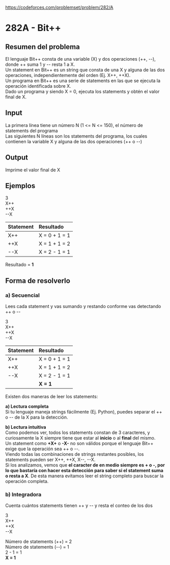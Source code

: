 https://codeforces.com/problemset/problem/282/A

# 282A - Bit++

## Resumen del problema
El lenguaje Bit++ consta de una variable (X) y dos operaciones (++, --), donde ++ suma 1 y -- resta 1 a X. \
Un statement en Bit++ es un string que consta de una X y alguna de las dos operaciones, independientemente del orden (Ej. X++, ++X). \
Un programa en Bit++ es una serie de statements en las que se ejecuta la operación identificada sobre X. \
Dado un programa y siendo X = 0, ejecuta los statements y obtén el valor final de X.

## Input
La primera línea tiene un número N (1 <= N <= 150), el número de statements del programa \
Las siguientes N líneas son los statements del programa, los cuales contienen la variable X y alguna de las dos operaciones (++ o --)

## Output
Imprime el valor final de X

## Ejemplos
3   \
X++ \
++X \
--X 

| Statement | Resultado |
| :--- | :------------- |
| X++ | X = 0 + 1 = 1 |
| ++X | X = 1 + 1 = 2 |
| --X | X = 2 - 1 = 1 |

Resultado = **1**

## Forma de resolverlo
### a) Secuencial 
Lees cada statement y vas sumando y restando conforme vas detectando ++ o --

3   \
X++ \
++X \
--X 

| Statement | Resultado |
| :--- | :------------- |
| X++ | X = 0 + 1 = 1 |
| ++X | X = 1 + 1 = 2 |
| --X | X = 2 - 1 = 1 |
|     | **X = 1**     |

Existen dos maneras de leer los statements: 

**a) Lectura completa** \
Si tu lenguaje maneja strings fácilmente (Ej. Python), puedes separar el ++ o -- de la X para la detección. 

**b) Lectura intuitiva** \
Como podemos ver, todos los statements constan de 3 caracteres, y curiosamente la X siempre tiene que estar al **inicio** o al **final** del mismo. \
Un statement como **+X+** o **-X-** no son válidos porque el lenguaje Bit++ exige que la operación sea ++ o --. \
Viendo todas las combinaciones de strings restantes posibles, los statements pueden ser X++, ++X, X--, --X. \
Si los analizamos, vemos que **el caracter de en medio siempre es + o -, por lo que bastaría con hacer esta detección para saber si el statement suma o resta a X**. De esta manera evitamos leer el string completo para buscar la operación completa.

### b) Integradora
Cuenta cuántos statements tienen ++ y -- y resta el conteo de los dos

3   \
X++ \
++X \
--X 

Número de statements (++) = 2 \
Número de statements (--) = 1 \
2 - 1 = 1 \
**X = 1**           